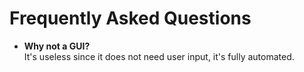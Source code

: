 # Frequently Asked Questions

- **Why not a GUI?**
\
It's useless since it does not need user input, it's fully automated.
